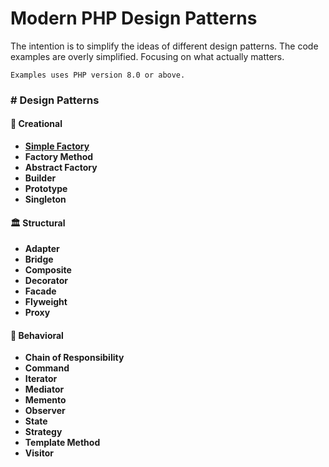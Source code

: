 # Modern PHP Design Patterns
The intention is to simplify the ideas of different design patterns. The code examples are
overly simplified. Focusing on what actually matters.

`Examples uses PHP version 8.0 or above.`

### # Design Patterns
#### 🍎 Creational
* [**Simple Factory**](./creational/simple-factory.md)
* **Factory Method**
* **Abstract Factory**
* **Builder**
* **Prototype**
* **Singleton**

#### 🏛️ Structural
* **Adapter**
* **Bridge**
* **Composite**
* **Decorator**
* **Facade**
* **Flyweight**
* **Proxy**

#### 🤝 Behavioral
* **Chain of Responsibility**
* **Command**
* **Iterator**
* **Mediator**
* **Memento**
* **Observer**
* **State**
* **Strategy**
* **Template Method**
* **Visitor**
